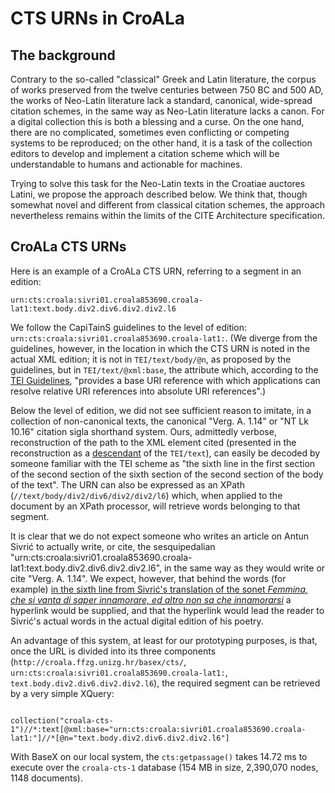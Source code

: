 # CTS URNs in CroALa

## The background

Contrary to the so-called "classical" Greek and Latin literature, the corpus of works preserved from the twelve centuries between 750 BC and 500 AD, the works of Neo-Latin literature lack a standard, canonical, wide-spread citation schemes, in the same way as Neo-Latin literature lacks a canon. For a digital collection this is both a blessing and a curse. On the one hand, there are no complicated, sometimes even conflicting or competing systems to be reproduced; on the other hand, it is a task of the collection editors to develop and implement a citation scheme which will be understandable to humans and actionable for machines.

Trying to solve this task for the Neo-Latin texts in the Croatiae auctores Latini, we propose the approach described below. We think that, though somewhat novel and different from classical citation schemes, the approach nevertheless remains within the limits of the CITE Architecture specification.

## CroALa CTS URNs

Here is an example of a CroALa CTS URN, referring to a segment in an edition:

`urn:cts:croala:sivri01.croala853690.croala-lat1:text.body.div2.div6.div2.div2.l6`

We follow the CapiTainS guidelines to the level of edition: `urn:cts:croala:sivri01.croala853690.croala-lat1:`. (We diverge from the guidelines, however, in the location in which the CTS URN is noted in the actual XML edition; it is not in `TEI/text/body/@n`, as proposed by the guidelines, but in `TEI/text/@xml:base`, the attribute which, according to the [TEI Guidelines](http://www.tei-c.org/release/doc/tei-p5-doc/en/html/ref-att.global.html), "provides a base URI reference with which applications can resolve relative URI references into absolute URI references".)

Below the level of edition, we did not see sufficient reason to imitate, in a collection of non-canonical texts, the canonical "Verg. A. 1.14" or "NT Lk 10.16" citation sigla shorthand system. Ours, admittedly verbose, reconstruction of the path to the XML element cited (presented in the reconstruction as a [descendant](http://www.xmlplease.com/axis#s2.4) of the `TEI/text`), can easily be decoded by someone familiar with the TEI scheme as "the sixth line in the first section of the second section of the sixth section of the second section of the body of the text". The URN can also be expressed as an XPath (`//text/body/div2/div6/div2/div2/l6`) which, when applied to the document by an XPath processor, will retrieve words belonging to that segment.

It is clear that we do not expect someone who writes an article on Antun Sivrić to actually write, or cite, the sesquipedalian "urn:cts:croala:sivri01.croala853690.croala-lat1:text.body.div2.div6.div2.div2.l6", in the same way as they would write or cite "Verg. A. 1.14". We expect, however, that behind the words (for example) [in the sixth line from Sivrić's translation of the sonet *Femmina, che si vanta di saper innamorare, ed altro non sa che innamorarsi*](http://croala.ffzg.unizg.hr/basex/cts/urn:cts:croala:sivri01.croala853690.croala-lat1:text.body.div2.div6.div2.div2.l6) a hyperlink would be supplied, and that the hyperlink would lead the reader to Sivrić's actual words in the actual digital edition of his poetry.

An advantage of this system, at least for our prototyping purposes, is that, once the URL is divided into its three components (`http://croala.ffzg.unizg.hr/basex/cts/`, `urn:cts:croala:sivri01.croala853690.croala-lat1:`, `text.body.div2.div6.div2.div2.l6`), the required segment can be retrieved by a very simple XQuery:

```xquery

collection("croala-cts-1")//*:text[@xml:base="urn:cts:croala:sivri01.croala853690.croala-lat1:"]//*[@n="text.body.div2.div6.div2.div2.l6"]

```

With BaseX on our local system, the `cts:getpassage()` takes 14.72 ms to execute over the `croala-cts-1` database (154 MB in size, 2,390,070 nodes, 1148 documents).



